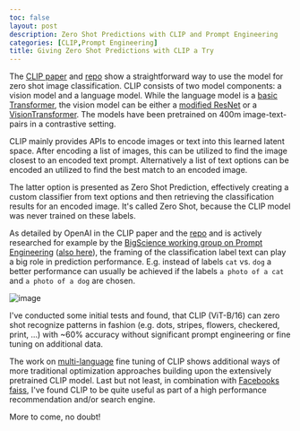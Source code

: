 ```yaml
---
toc: false
layout: post
description: Zero Shot Predictions with CLIP and Prompt Engineering
categories: [CLIP,Prompt Engineering]
title: Giving Zero Shot Predictions with CLIP a Try
---
```

The [CLIP paper](https://arxiv.org/abs/2103.00020) and [repo](https://github.com/openai/CLIP#api) show a 
straightforward way to use the model for zero shot image classification. 
CLIP consists of two model components: a vision model and a language model. While the language model
is a [basic Transformer](https://github.com/openai/CLIP/blob/fa56f2525191a013533338f137aab59ac36d8c26/clip/model.py#L191), 
the vision model can be either a [modified ResNet](https://github.com/openai/CLIP/blob/fa56f2525191a013533338f137aab59ac36d8c26/clip/model.py#L93)
or a [VisionTransformer](https://github.com/openai/CLIP/blob/fa56f2525191a013533338f137aab59ac36d8c26/clip/model.py#L202). 
The models have been pretrained on 400m image-text-pairs in a contrastive setting.


CLIP mainly provides APIs to encode images or text into this learned latent space.
After encoding a list of images, this can be utilized to find the image closest to an encoded text prompt.
Alternatively a list of text options can be encoded an utilized to find the best match to an encoded image.


The latter option is presented as Zero Shot Prediction, effectively creating a custom classifier from text 
options and then retrieving the classification results for an encoded image. It's called Zero Shot, because 
the CLIP model was never trained on these labels. 


As detailed by OpenAI in the CLIP paper and the [repo](https://github.com/openai/CLIP/blob/main/notebooks/Prompt_Engineering_for_ImageNet.ipynb)
and is actively researched for example by the
[BigScience working group on Prompt Engineering](https://docs.google.com/presentation/d/1jj2MdxaJhmwckoN_d3_fQhyU0Qk5xaPALx2k4UYjA3Y/edit#slide=id.p) 
([also here](http://34.133.69.215:8501/)), 
the framing of the classification label text can play a big role in prediction performance. E.g. instead of 
labels `cat` vs. `dog` a better performance can usually be achieved if the labels `a photo of a cat` and 
`a photo of a dog` are chosen.


![image](https://user-images.githubusercontent.com/13120204/130806900-4e2623aa-7900-4be9-822b-2fcbd0e3847c.png "by Eric Jang https://blog.evjang.com/")


I've conducted some initial tests and found, that CLIP (ViT-B/16) can zero shot recognize patterns in fashion (e.g.
dots, stripes, flowers, checkered, print, ...) with ~60% accuracy without significant prompt engineering
or fine tuning on additional data.


The work on [multi-language](https://github.com/FreddeFrallan/Multilingual-CLIP) fine tuning of CLIP shows
additional ways of more traditional optimization approaches building upon the extensively pretrained CLIP model.
Last but not least, in combination with [Facebooks faiss](https://github.com/facebookresearch/faiss), I've
found CLIP to be quite useful as part of a high performance recommendation and/or search engine.


More to come, no doubt!

